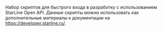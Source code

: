 Набор скриптов для быстрого входа в разработку с использованием StarLine Open API.
Данные скрипты можно использовать как дополнительные материалы к документации на https://developer.starline.ru/.